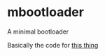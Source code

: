 # mbootloader
A minimal bootloader

Basically the code for [this thing](http://3zanders.co.uk/2017/10/13/writing-a-bootloader/)
